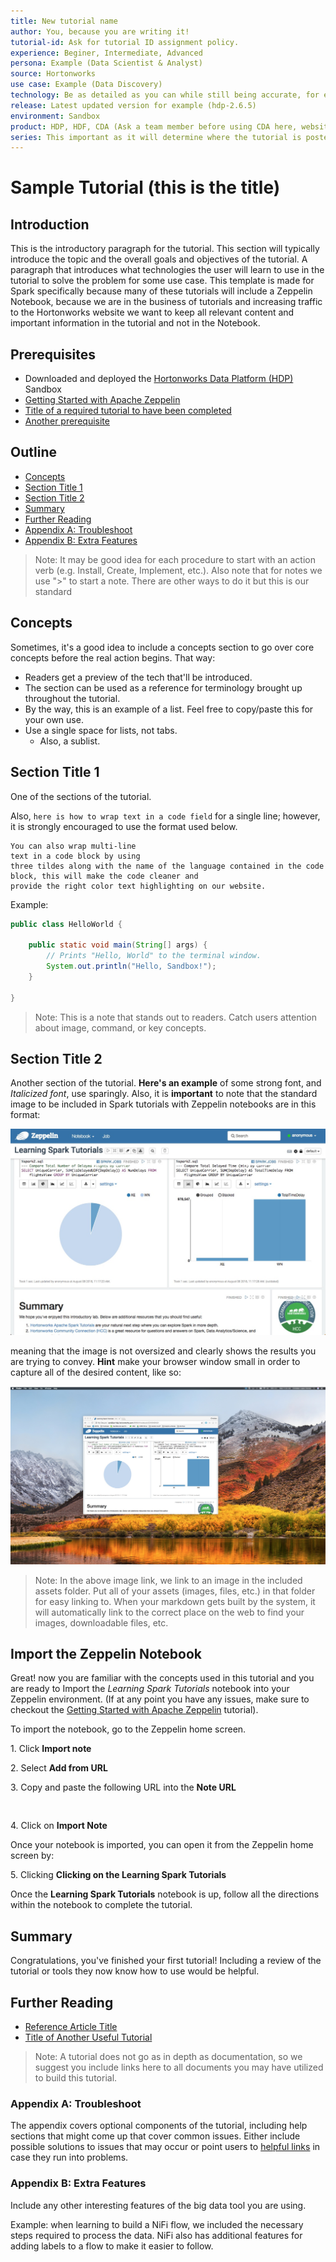 ```yaml
---
title: New tutorial name
author: You, because you are writing it!
tutorial-id: Ask for tutorial ID assignment policy.
experience: Beginer, Intermediate, Advanced
persona: Example (Data Scientist & Analyst)
source: Hortonworks
use case: Example (Data Discovery)
technology: Be as detailed as you can while still being accurate, for example (Apache Spark, Apache Ozone, Apache Hive with LLAP)
release: Latest updated version for example (hdp-2.6.5)
environment: Sandbox
product: HDP, HDF, CDA (Ask a team member before using CDA here, website might not be ready yet)
series: This important as it will determine where the tutorial is posted example (HDP > Develop with Hadoop > Apache Spark)
---
```


# Sample Tutorial (this is the title)

## Introduction

This is the introductory paragraph for the tutorial. This section will typically introduce the topic and the overall goals and objectives of the tutorial. A paragraph that introduces what technologies the user will learn to use in the tutorial to solve the problem for some use case. This template is made for Spark specifically because many of these tutorials will include a Zeppelin Notebook, because we are in the business of tutorials and increasing traffic to the Hortonworks website we want to keep all relevant content and important information in the tutorial and not in the Notebook.
<!-- If you need to add comments HTML commenting is recommended -->

## Prerequisites

<!--
Ine thing that all of these tutorials will have in common are these two prerequisites, add more requirements as needed 
-->

- Downloaded and deployed the [Hortonworks Data Platform (HDP)](https://hortonworks.com/downloads/#sandbox) Sandbox
- [Getting Started with Apache Zeppelin](https://hortonworks.com/tutorial/getting-started-with-apache-zeppelin/)
- [Title of a required tutorial to have been completed](http://example.com/link/to/required/tutorial)
- [Another prerequisite](http://example.com/link/to/required/tutorial)

## Outline

- [Concepts](#concepts)
- [Section Title 1](#section-title-1)
- [Section Title 2](#section-title-2)
- [Summary](#summary)
- [Further Reading](#further-reading)
- [Appendix A: Troubleshoot](#appendix-a-troubleshoot)
- [Appendix B: Extra Features](#appendix-b-extra-features)

> Note: It may be good idea for each procedure to start with an action verb (e.g. Install, Create, Implement, etc.). Also note that for notes we use ">" to start a note. There are other ways to do it but this is our standard

## Concepts

Sometimes, it's a good idea to include a concepts section to go over core concepts before the real action begins.  That way:

- Readers get a preview of the tech that'll be introduced.
- The section can be used as a reference for terminology brought up throughout the tutorial.
- By the way, this is an example of a list.  Feel free to copy/paste this for your own use.
- Use a single space for lists, not tabs.
  - Also, a sublist.

## Section Title 1

One of the sections of the tutorial.

Also, `here is how to wrap text in a code field` for a single line; however, it is strongly encouraged to use the format used below.

~~~text
You can also wrap multi-line
text in a code block by using
three tildes along with the name of the language contained in the code block, this will make the code cleaner and
provide the right color text highlighting on our website.
~~~

Example:

~~~java
public class HelloWorld {

    public static void main(String[] args) {
        // Prints "Hello, World" to the terminal window.
        System.out.println("Hello, Sandbox!");
    }

}
~~~

> Note: This is a note that stands out to readers.  Catch users attention about image, command, or key concepts.

## Section Title 2

Another section of the tutorial. **Here's an example** of some strong font, and _Italicized font_, use sparingly. Also, it is **important** to note that the standard image to be included in Spark tutorials with Zeppelin notebooks are in this format:

![An example of an image image](assets/sample-image-from-zeppelin.jpg)

meaning that the image is not oversized and clearly shows the results you are trying to convey. **Hint** make your browser window small in order to capture all of the desired content, like so:

![window-size](assets/window-size.jpg)

> Note: In the above image link, we link to an image in the included assets folder.  Put all of your assets (images, files, etc.) in that folder for easy linking to.  When your markdown gets built by the system, it will automatically link to the correct place on the web to find your images, downloadable files, etc.

<!-- 
This is the language used for tutorials which include a Zeppelin Notebook as of HDP 3.0 
Keep your language as close as possible to this for consistency's sake
-->

## Import the Zeppelin Notebook

 Great! now you are familiar with the concepts used in this tutorial and you are ready to Import the _Learning Spark Tutorials_ notebook into your Zeppelin environment. (If at any point you have any issues, make sure to checkout the [Getting Started with Apache Zeppelin](https://hortonworks.com/tutorial/getting-started-with-apache-zeppelin/) tutorial).

To import the notebook, go to the Zeppelin home screen.

1\. Click **Import note**

2\. Select **Add from URL**

3\. Copy and paste the following URL into the **Note URL**

~~~text


~~~

4\. Click on **Import Note**

Once your notebook is imported, you can open it from the Zeppelin home screen by:

5\. Clicking **Clicking on the Learning Spark Tutorials**

Once the **Learning Spark Tutorials** notebook is up, follow all the directions within the notebook to complete the tutorial.

## Summary

Congratulations, you've finished your first tutorial!  Including a review of the tutorial or tools they now know how to use would be helpful.

## Further Reading

- [Reference Article Title](https://example.com)
- [Title of Another Useful Tutorial](https://hortonworks.com)

> Note: A tutorial does not go as in depth as documentation, so we suggest you include links here to all documents you may have utilized to build this tutorial.

### Appendix A: Troubleshoot

The appendix covers optional components of the tutorial, including help sections that might come up that cover common issues.  Either include possible solutions to issues that may occur or point users to [helpful links](https://hortonworks.com) in case they run into problems.

### Appendix B: Extra Features

Include any other interesting features of the big data tool you are using.

Example: when learning to build a NiFi flow, we included the necessary steps required to process the data. NiFi also has additional features for adding labels to a flow to make it easier to follow.

